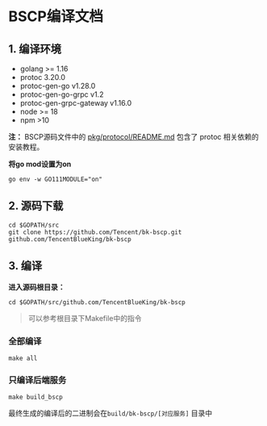 # BSCP编译文档

## 1. 编译环境

- golang >= 1.16
- protoc 3.20.0
- protoc-gen-go v1.28.0
- protoc-gen-go-grpc v1.2
- protoc-gen-grpc-gateway v1.16.0
- node >= 18
- npm >10

**注：** BSCP源码文件中的 <u>pkg/protocol/README.md</u> 包含了 protoc 相关依赖的安装教程。

**将go mod设置为on**

```shell
go env -w GO111MODULE="on"
```



## 2. 源码下载

```shell
cd $GOPATH/src
git clone https://github.com/Tencent/bk-bscp.git github.com/TencentBlueKing/bk-bscp
```



## 3. 编译

**进入源码根目录：**

```shell
cd $GOPATH/src/github.com/TencentBlueKing/bk-bscp
```

> 可以参考根目录下Makefile中的指令

### 全部编译
```
make all
```
### 只编译后端服务
```
make build_bscp
```

最终生成的编译后的二进制会在`build/bk-bscp/[对应服务]` 目录中
